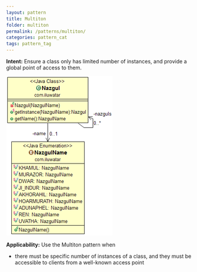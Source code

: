 ```yaml
---
layout: pattern
title: Multiton
folder: multiton
permalink: /patterns/multiton/
categories: pattern_cat
tags: pattern_tag
---
```


**Intent:** Ensure a class only has limited number of instances, and provide a
global point of access to them.

![alt text](./etc/multiton.png "Multiton")

**Applicability:** Use the Multiton pattern when

* there must be specific number of instances of a class, and they must be accessible to clients from a well-known access point

